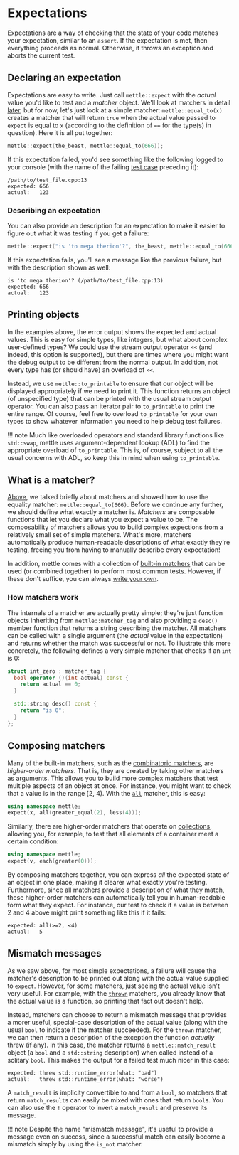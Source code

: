 # Expectations

Expectations are a way of checking that the state of your code matches your
expectation, similar to an `assert`. If the expectation is met, then everything
proceeds as normal. Otherwise, it throws an exception and aborts the current
test.

## Declaring an expectation

Expectations are easy to write. Just call `mettle::expect` with the *actual*
value you'd like to test and a *matcher* object. We'll look at matchers in
detail [later](#matchers), but for now, let's just look at a simple matcher:
`mettle::equal_to(x)` creates a matcher that will return `true` when the actual
value passed to `expect` is equal to `x` (according to the definition of `==`
for the type(s) in question).  Here it is all put together:

```c++
mettle::expect(the_beast, mettle::equal_to(666));
```

If this expectation failed, you'd see something like the following logged to
your console (with the name of the failing [test case](writing-tests.md#tests)
preceding it):

```plain
/path/to/test_file.cpp:13
expected: 666
actual:   123
```

### Describing an expectation

You can also provide an description for an expectation to make it easier to
figure out what it was testing if you get a failure:

```c++
mettle::expect("is 'to mega therion'?", the_beast, mettle::equal_to(666));
```

If this expectation fails, you'll see a message like the previous failure, but
with the description shown as well:

```plain
is 'to mega therion'? (/path/to/test_file.cpp:13)
expected: 666
actual:   123
```

## Printing objects

In the examples above, the error output shows the expected and actual values.
This is easy for simple types, like integers, but what about complex
user-defined types? We could use the stream output operator `<<` (and indeed,
this option is supported), but there are times where you might want the debug
output to be different from the normal output. In addition, not every type has
(or should have) an overload of `<<`.

Instead, we use `mettle::to_printable` to ensure that our object will be
displayed appropriately if we need to print it. This function returns an object
(of unspecified type) that can be printed with the usual stream output operator.
You can also pass an iterator pair to `to_printable` to print the entire range.
Of course, feel free to overload `to_printable` for your own types to show
whatever information you need to help debug test failures.

!!! note
    Much like overloaded operators and standard library functions like
    `std::swap`, mettle uses argument-dependent lookup (ADL) to find the
    appropriate overload of `to_printable`. This is, of course, subject to all
    the usual concerns with ADL, so keep this in mind when using `to_printable`.

## What is a matcher?

[Above](#declaring-an-expectation), we talked briefly about matchers and
showed how to use the equality matcher: `mettle::equal_to(666)`. Before we
continue any further, we should define what exactly a matcher is. *Matchers* are
composable functions that let you declare what you expect a value to be. The
composability of matchers allows you to build complex expections from a
relatively small set of simple matchers. What's more, matchers automatically
produce human-readable descriptions of what exactly they're testing, freeing you
from having to manually describe every expectation!

In addition, mettle comes with a collection of [built-in
matchers](built-in-matchers.md) that can be used (or combined together) to
perform most common tests. However, if these don't suffice, you can always
[write your own](#writing-your-own-matchers).

### How matchers work

The internals of a matcher are actually pretty simple; they're just function
objects inheriting from `mettle::matcher_tag` and also providing a `desc()`
member function that returns a string describing the matcher. All matchers can
be called with a single argument (the *actual* value in the expectation) and
returns whether the match was successful or not. To illustrate this more
concretely, the following defines a very simple matcher that checks if an `int`
is 0:

```c++
struct int_zero : matcher_tag {
  bool operator ()(int actual) const {
    return actual == 0;
  }

  std::string desc() const {
    return "is 0";
  }
};
```

## Composing matchers

Many of the built-in matchers, such as the [combinatoric
matchers](built-in-matchers.md#combinatoric), are *higher-order matchers*. That
is, they are created by taking other matchers as arguments. This allows you to
build more complex matchers that test multiple aspects of an object at once. For
instance, you might want to check that a value is in the range \[2, 4\). With
the [`all`](built-in-matchers.md#all) matcher, this is easy:

```c++
using namespace mettle;
expect(x, all(greater_equal(2), less(4)));
```

Similarly, there are higher-order matchers that operate on
[collections](built-in-matchers.md#collection), allowing you, for example, to
test that all elements of a container meet a certain condition:

```c++
using namespace mettle;
expect(v, each(greater(0)));
```

By composing matchers together, you can express *all* the expected state of an
object in one place, making it clearer what exactly you're testing. Furthermore,
since all matchers provide a description of what they match, these higher-order
matchers can automatically tell you in human-readable form what they expect. For
instance, our test to check if a value is between 2 and 4 above might print
something like this if it fails:

```
expected: all(>=2, <4)
actual:   5
```

## Mismatch messages

As we saw above, for most simple expectations, a failure will cause the
matcher's description to be printed out along with the actual value supplied to
`expect`. However, for some matchers, just seeing the actual value isn't very
useful. For example, with the [`thrown`](built-in-matchers.md#exception)
matchers, you already know that the actual value is a function, so printing that
fact out doesn't help.

Instead, matchers can choose to return a mismatch message that provides a
morer useful, special-case description of the actual value (along with the usual
`bool` to indicate if the matcher succeeded). For the `thrown` matcher, we can
then return a description of the exception the function *actually* threw (if
any). In this case, the matcher returns a `mettle::match_result` object (a
`bool` and a `std::string` description) when called instead of a solitary
`bool`. This makes the output for a failed test much nicer in this case:

```
expected: threw std::runtime_error(what: "bad")
actual:   threw std::runtime_error(what: "worse")
```

A `match_result` is implicity convertible to and from a `bool`, so matchers that
return `match_result`s can easily be mixed with ones that return `bool`s. You
can also use the `!` operator to invert a `match_result` and preserve its
message.

!!! note
    Despite the name "mismatch message", it's useful to provide a message even
    on success, since a successful match can easily become a mismatch simply by
    using the `is_not` matcher.
